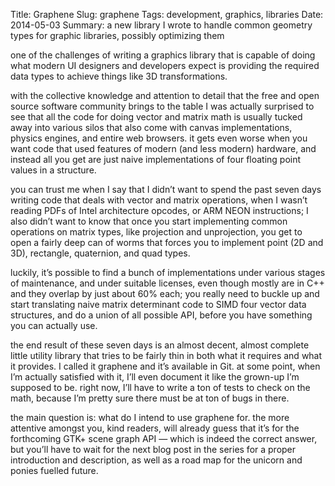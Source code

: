 Title: Graphene
Slug: graphene
Tags: development, graphics, libraries
Date: 2014-05-03
Summary: a new library I wrote to handle common geometry types for graphic libraries, possibly optimizing them

one of the challenges of writing a graphics library that is capable of doing
what modern UI designers and developers expect is providing the required data
types to achieve things like 3D transformations.

with the collective knowledge and attention to detail that the free and open
source software community brings to the table I was actually surprised to see
that all the code for doing vector and matrix math is usually tucked away into
various silos that also come with canvas implementations, physics engines, and
entire web browsers. it gets even worse when you want code that used features of
modern (and less modern) hardware, and instead all you get are just naive
implementations of four floating point values in a structure.

you can trust me when I say that I didn’t want to spend the past seven days
writing code that deals with vector and matrix operations, when I wasn’t reading
PDFs of Intel architecture opcodes, or ARM NEON instructions; I also didn’t want
to know that once you start implementing common operations on matrix types, like
projection and unprojection, you get to open a fairly deep can of worms that
forces you to implement point (2D and 3D), rectangle, quaternion, and quad
types.

luckily, it’s possible to find a bunch of implementations under various stages
of maintenance, and under suitable licenses, even though mostly are in C++ and
they overlap by just about 60% each; you really need to buckle up and start
translating naive matrix determinant code to SIMD four vector data structures,
and do a union of all possible API, before you have something you can actually
use.

the end result of these seven days is an almost decent, almost complete little
utility library that tries to be fairly thin in both what it requires and what
it provides. I called it graphene and it’s available in Git. at some point, when
I’m actually satisfied with it, I’ll even document it like the grown-up I’m
supposed to be. right now, I’ll have to write a ton of tests to check on the
math, because I’m pretty sure there must be at ton of bugs in there.

the main question is: what do I intend to use graphene for. the more attentive
amongst you, kind readers, will already guess that it’s for the forthcoming GTK+
scene graph API — which is indeed the correct answer, but you’ll have to wait
for the next blog post in the series for a proper introduction and description,
as well as a road map for the unicorn and ponies fuelled future.
